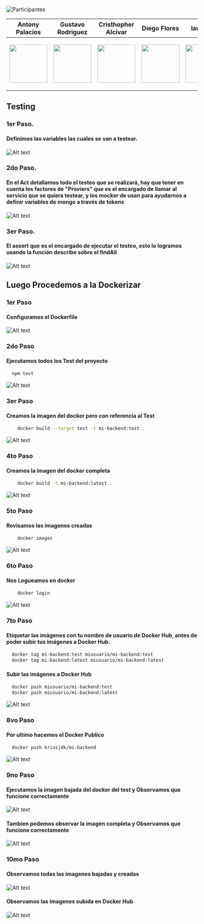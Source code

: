 

![Participantes](https://github.com/Byotony/logospng/blob/main/PNG/Participantes%20WHITE.png)

| Antony Palacios | Gustavo Rodriguez | Cristhopher Alcivar | Diego Flores | Ian Velez | Isaac Joviric |
| ------ | ------ | ------ | ------ |  ------ | ------ |
|<p align="center"><a href="https://github.com/byotony"><img src="https://github.com/Byotony/logospng/blob/main/PNG/Byonetta.png" text-align="center" width="100" height="100"/></a></p>|<p align="center"><a href="https://github.com/gusrsl"><img src="https://github.com/Byotony/logospng/blob/main/PNG/gustavo.png" align="center" width="100" height="100"/></a></p>|<p align="center"><a href="https://github.com/krixsjdk"><img src="https://github.com/Byotony/logospng/blob/main/PNG/alcivar.png" align="center" width="100" height="100"/></a></p>|<p align="center"><a href="https://github.com/diegoflores16"><img src="https://github.com/Byotony/logospng/blob/main/PNG/diego.png" align="center" width="100" height="100"/></a></p>|<p align="center"><a href="https://github.com/e1313326363"><img src="https://github.com/Byotony/logospng/blob/main/PNG/ian.png" align="center" width="100" height="100"/></a></p>|<p align="center"><a href="https://github.com/IsaacJ95"><img src="https://github.com/Byotony/logospng/blob/main/PNG/chepo.png" align="center" width="100" height="100"/></a></p>|

## Testing

### 1er Paso.
#### Definimos las variables las cuales se van a testear.
![Alt text](images/9.png)

### 2do Paso.
#### En el Act detallamos todo el testeo que se realizará, hay que tener en cuenta los factores de "Proviers" que es el encargado de llamar al servicio que se quiera testear, y los mocker de usan para ayudarnos a definir variables de mongo a través de tokens
![Alt text](images/10.png)

### 3er Paso.
#### El assert que es el encargado de ejecutar el testeo, esto lo logramos usando la función describe sobre el findAll
![Alt text](images/11.png)

## Luego Procedemos a la Dockerizar 

### 1er Paso
#### Configuramos el Dockerfile
![Alt text](images/12.png)

### 2do Paso
#### Ejecutamos todos los Test del proyecto
```sh
  npm test
```
![Alt text](images/5.png)

### 3er Paso
#### Creamos la imagen del docker pero con referencia al Test
```sh
    docker build --target test -t mi-backend:test .  
```    
![Alt text](images/6.png)

### 4to Paso
#### Creamos la imagen del docker completa
```sh
    docker build -t mi-backend:latest .
``` 
![Alt text](images/7.png)

### 5to Paso
#### Revisamos las imagenes creadas 
```sh
    docker images
``` 
![Alt text](images/7.1.png)

### 6to Paso
#### Nos Logueamos en docker
```sh
    docker login
``` 
![Alt text](images/7.2.png)

### 7to Paso
#### Etiquetar las imágenes con tu nombre de usuario de Docker Hub, antes de poder subir tus imágenes a Docker Hub.
```sh
  docker tag mi-backend:test miusuario/mi-backend:test
  docker tag mi-backend:latest miusuario/mi-backend:latest
```
#### Subir las imágenes a Docker Hub
```sh
  docker push miusuario/mi-backend:test
  docker push miusuario/mi-backend:latest
```
![Alt text](images/8.png)

### 8vo Paso
#### Por ultimo hacemos el Docker Publico
```sh
  docker push krixsjdk/mi-backend
```
![Alt text](images/13.png)

### 9no Paso
#### Ejecutamos la imagen bajada del docker del test y Observamos que funcione correctamente
![Alt text](images/3.png)

#### Tambien podemos observar la imagen completa y Observamos que funcione correctamente
![Alt text](images/1.png)

### 10mo Paso
#### Observamos todas las imagenes bajadas y creadas
![Alt text](images/2.png)

#### Observamos las imagenes subida en Docker Hub
![Alt text](images/4.png)